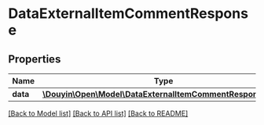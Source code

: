# DataExternalItemCommentResponse

## Properties
Name | Type | Description | Notes
------------ | ------------- | ------------- | -------------
**data** | [**\Douyin\Open\Model\DataExternalItemCommentResponseData**](DataExternalItemCommentResponseData.md) |  | [optional] 

[[Back to Model list]](../../README.md#documentation-for-models) [[Back to API list]](../../README.md#documentation-for-api-endpoints) [[Back to README]](../../README.md)


